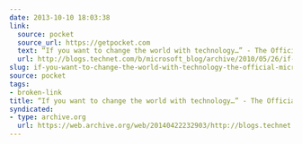 ```yaml
---
date: 2013-10-10 18:03:38
link:
  source: pocket
  source_url: https://getpocket.com
  text: “If you want to change the world with technology…” - The Official Microsoft
  url: http://blogs.technet.com/b/microsoft_blog/archive/2010/05/26/if-you-want-to-change-the-world-with-technology.aspx
slug: if-you-want-to-change-the-world-with-technology-the-official-microsoft
source: pocket
tags:
- broken-link
title: “If you want to change the world with technology…” - The Official Microsoft
syndicated:
- type: archive.org
  url: https://web.archive.org/web/20140422232903/http://blogs.technet.com/b/microsoft_blog/archive/2010/05/26/if-you-want-to-change-the-world-with-technology.aspx
---
```


